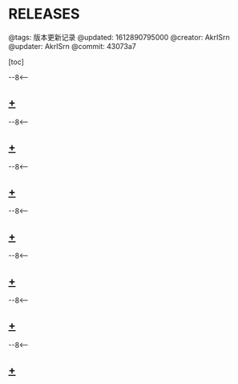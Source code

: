 # RELEASES

@tags: 版本更新记录
@updated: 1612890795000
@creator: AkrISrn
@updater: AkrISrn
@commit: 43073a7

[toc]

--8<--

## [+](/zh/releases/v1.2.6.md)

--8<--

## [+](/zh/releases/v1.2.5.md)

--8<--

## [+](/zh/releases/v1.2.4.md)

--8<--

## [+](/zh/releases/v1.2.3.md)

--8<--

## [+](/zh/releases/v1.2.2.md)

--8<--

## [+](/zh/releases/v1.2.1.md)

--8<--

## [+](/zh/releases/v1.2.0.md)
